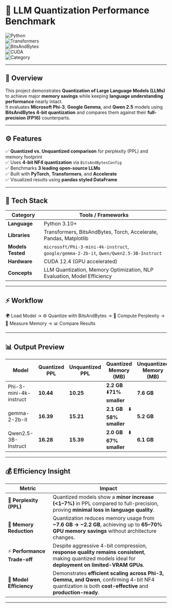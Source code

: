 # 🧠 LLM Quantization Performance Benchmark  

![Python](https://img.shields.io/badge/Python-3.10+-blue.svg)  
![Transformers](https://img.shields.io/badge/HuggingFace-Transformers-yellow.svg)  
![BitsAndBytes](https://img.shields.io/badge/BitsAndBytes-4bit_Quantization-green.svg)  
![CUDA](https://img.shields.io/badge/Accelerated_with-CUDA_12.4-orange.svg)  
![Category](https://img.shields.io/badge/Domain-AI_|_LLM_Optimization-red.svg)  

---

## 🎯 Overview  

This project demonstrates **Quantization of Large Language Models (LLMs)** to achieve major **memory savings** while keeping **language understanding performance** nearly intact.  
It evaluates **Microsoft Phi-3**, **Google Gemma**, and **Qwen 2.5** models using **BitsAndBytes 4-bit quantization** and compares them against their **full-precision (FP16)** counterparts.  

---

## ⚙️ Features  

✅ **Quantized vs. Unquantized comparison** for perplexity (PPL) and memory footprint  
✅ Uses **4-bit NF4 quantization** via `BitsAndBytesConfig`  
✅ Benchmarks **3 leading open-source LLMs**  
✅ Built with **PyTorch**, **Transformers**, and **Accelerate**  
✅ Visualized results using **pandas styled DataFrame**   

---

## 🧩 Tech Stack  

| Category | Tools / Frameworks |
|-----------|--------------------|
| **Language** | Python 3.10+ |
| **Libraries** | Transformers, BitsAndBytes, Torch, Accelerate, Pandas, Matplotlib |
| **Models Tested** | `microsoft/Phi-3-mini-4k-instruct`, `google/gemma-2-2b-it`, `Qwen/Qwen2.5-3B-Instruct` |
| **Hardware** | CUDA 12.4 (GPU accelerated) |
| **Concepts** | LLM Quantization, Memory Optimization, NLP Evaluation, Model Efficiency |

---

## ⚡ Workflow  

🌍 Load Model → ⚙️ Quantize with BitsAndBytes → 🔡 Compute Perplexity → 💾 Measure Memory → 📊 Compare Results

---

## 📊 Output Preview  


| Model | Quantized PPL | Unquantized PPL | Quantized Memory (MB) | Unquantized Memory (MB) |
|--------|----------------|----------------|------------------------|--------------------------|
| Phi-3-mini-4k-instruct | **10.44** | **10.25** | **2.2 GB**&nbsp;&nbsp; ⬇️**71% smaller** | **7.6 GB** |
| gemma-2-2b-it | **16.39** | **15.21** | **2.1 GB** &nbsp;&nbsp; ⬇️ **58% smaller** | **5.2 GB** |
| Qwen2.5-3B-Instruct | **16.28** | **15.39** | **2.0 GB** &nbsp;&nbsp; ⬇️ **67% smaller** | **6.1 GB** |

---

## 💰 Efficiency Insight  


| Metric | Impact |
|---------|---------|
| 🧮 **Perplexity (PPL)** | Quantized models show a **minor increase (<1–7%)** in PPL compared to full-precision, proving **minimal loss in language quality**. |
| 💾 **Memory Reduction** | Quantization reduces memory usage from **~7.6 GB → ~2.2 GB**, achieving up to **65–70% GPU memory savings** without architecture changes. |
| ⚡ **Performance Trade-off** | Despite aggressive 4-bit compression, **response quality remains consistent**, making quantized models ideal for **deployment on limited-VRAM GPUs**. |
| 🧠 **Model Efficiency** | Demonstrates **efficient scaling across Phi-3, Gemma, and Qwen**, confirming 4-bit NF4 quantization is both **cost-effective** and **production-ready**. |


---

